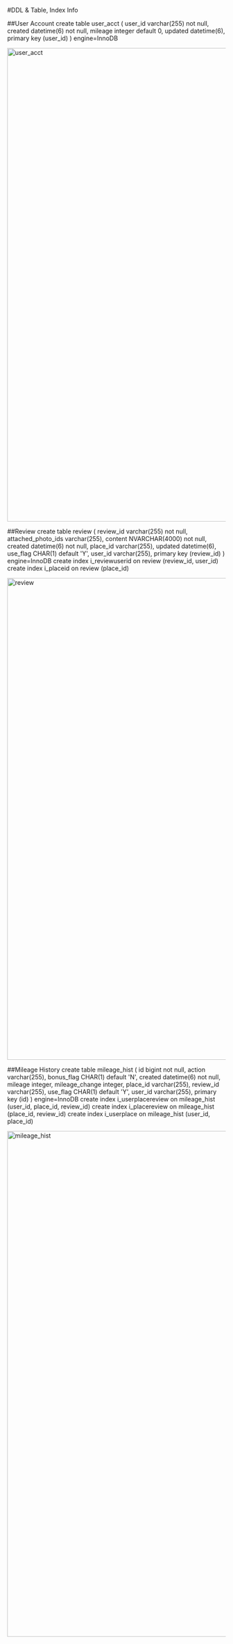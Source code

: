 #DDL & Table, Index Info

##User Account
create table user_acct (
   user_id varchar(255) not null,
    created datetime(6) not null,
    mileage integer default 0,
    updated datetime(6),
    primary key (user_id)
) engine=InnoDB

<img width="1091" alt="user_acct" src="https://user-images.githubusercontent.com/32235824/177021225-af34743f-c72d-40f0-a092-418f726411ba.PNG">

##Review
create table review (
   review_id varchar(255) not null,
    attached_photo_ids varchar(255),
    content NVARCHAR(4000) not null,
    created datetime(6) not null,
    place_id varchar(255),
    updated datetime(6),
    use_flag CHAR(1) default 'Y',
    user_id varchar(255),
    primary key (review_id)
) engine=InnoDB
create index i_reviewuserid on review (review_id, user_id)
create index i_placeid on review (place_id)

<img width="1110" alt="review" src="https://user-images.githubusercontent.com/32235824/177021309-359d0c18-7da2-4906-ac01-eaacef680f43.PNG">

##Mileage History
create table mileage_hist (
   id bigint not null,
    action varchar(255),
    bonus_flag CHAR(1) default 'N',
    created datetime(6) not null,
    mileage integer,
    mileage_change integer,
    place_id varchar(255),
    review_id varchar(255),
    use_flag CHAR(1) default 'Y',
    user_id varchar(255),
    primary key (id)
) engine=InnoDB
create index i_userplacereview on mileage_hist (user_id, place_id, review_id)
create index i_placereview on mileage_hist (place_id, review_id)
create index i_userplace on mileage_hist (user_id, place_id)

<img width="1165" alt="mileage_hist" src="https://user-images.githubusercontent.com/32235824/177021330-9170000d-a89d-4cf6-bbdf-1eeae9d692e1.PNG">